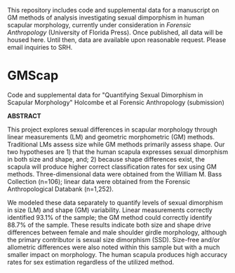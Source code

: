 This repository includes code and supplemental data for a manuscript on GM methods of analysis investigating sexual dimporphism in human scapular morphology, currently under consideration in _Forensic Anthropology_ (University of Florida Press). Once published, all data will be housed here. Until then, data are available upon reasonable request. Please email inquiries to SRH. 

# GMScap
Code and supplemental data for "Quantifying Sexual Dimorphism in Scapular Morphology" Holcombe et al Forensic Anthropology (submission)


**ABSTRACT**

This project explores sexual differences in scapular morphology through linear measurements (LM) and geometric morphometric (GM) methods. Traditional LMs assess size while GM methods primarily assess shape. Our two hypotheses are 1) that the human scapula expresses sexual dimorphism in both size and shape, and; 2) because shape differences exist, the scapula will produce higher correct classification rates for sex using GM methods. Three-dimensional data were obtained from the William M. Bass Collection (n=106); linear data were obtained from the Forensic Anthropological Databank (n=1,252). 

We modeled these data separately to quantify levels of sexual dimorphism in size (LM) and shape (GM) variability. Linear measurements correctly identified 93.1% of the sample; the GM method could correctly identify 88.7% of the sample. These results indicate both size and shape drive differences between female and male shoulder girdle morphology, although the primary contributor is sexual size dimorphism (SSD). Size-free and/or allometric differences were also noted within this sample but with a much smaller impact on morphology. The human scapula produces high accuracy rates for sex estimation regardless of the utilized method. 
